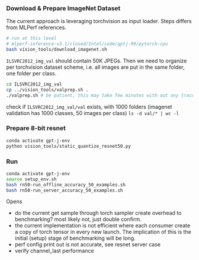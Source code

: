 ### Download & Prepare ImageNet Dataset
The current approach is leveraging torchvision as input loader. Steps differs from MLPerf references.
```bash
# run at this level
# mlperf-inference-v3.1/closed/Intel/code/gptj-99/pytorch-cpu
bash vision_tools/download_imagenet.sh
```
```ILSVRC2012_img_val``` should contain 50K JPEGs. Then we need to organize per torchvision dataset scheme, i.e. all images are put in the same folder, one folder per class.
```bash
cd ILSVRC2012_img_val
cp ../vision_tools/valprep.sh .
./valprep.sh # be patient, this may take few minutes with out any traces.
```
check if ```ILSVRC2012_img_val/val``` exists, with 1000 folders (imagenet validation has 1000 classes, 50 images per class) ```ls -d val/* | wc -l```

### Prepare 8-bit resnet
```bash
conda activate gpt-j-env
python vision_tools/static_quantize_resnet50.py
```

### Run
```bash
conda activate gpt-j-env
source setup_env.sh
bash rn50-run_offline_accuracy_50_examples.sh
bash rn50-run_server_accuracy_50_examples.sh
```

Opens
* do the current get sample through torch sampler create overhead to benchmarking? most likely not, just double confirm.
* the current implementation is not efficient where each consumer create a copy of torch tensor in every new launch. The implication of this is the initial (setup) stage of benchmarking will be long.
* perf config print out is not accurate, see resnet server case
* verify channel_last performance

